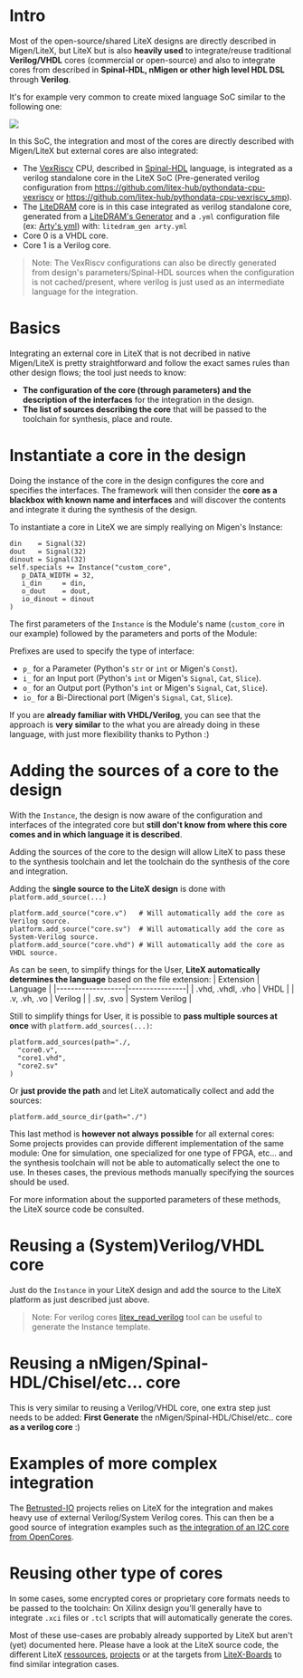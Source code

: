 # Intro
Most of the open-source/shared LiteX designs are directly described in Migen/LiteX, but LiteX but is also **heavily used** to integrate/reuse traditional **Verilog/VHDL** cores (commercial or open-source) and also to integrate cores from described in **Spinal-HDL, nMigen or other high level HDL DSL** through **Verilog**.

It's for example very common to create mixed language SoC similar to the following one:

![](https://user-images.githubusercontent.com/1450143/141784446-e60d3905-6f1c-4773-89b9-dfe2074b5686.png)

In this SoC, the integration and most of the cores are directly described with Migen/LiteX but external cores are also integrated:

- The [VexRiscv](https://github.com/SpinalHDL/VexRiscv) CPU, described in [Spinal-HDL](https://github.com/SpinalHDL/SpinalHDL) language, is integrated as a verilog standalone core in the LiteX SoC (Pre-generated verilog configuration from https://github.com/litex-hub/pythondata-cpu-vexriscv or https://github.com/litex-hub/pythondata-cpu-vexriscv_smp).
- The [LiteDRAM](https://github.com/enjoy-digital/litedram) core is in this case integrated as verilog standalone core, generated from a [LiteDRAM's Generator](https://github.com/enjoy-digital/litedram/blob/master/litedram/gen.py) and a `.yml` configuration file (ex: [Arty's yml](https://github.com/enjoy-digital/litedram/blob/master/examples/arty.yml))  with: `litedram_gen arty.yml`
- Core 0 is a VHDL core.
- Core 1 is a Verilog core.

>Note: The VexRiscv configurations can also be directly generated from design's parameters/Spinal-HDL sources when the configuration is not cached/present, where verilog is just used as an intermediate language for the integration.
>
# Basics

Integrating an external core in LiteX that is not decribed in native Migen/LiteX is pretty straightforward and follow the exact sames rules than other design flows; the tool just needs to know:

- **The configuration of the core (through parameters) and the description of the interfaces** for the integration in the design.
- **The list of sources describing the core** that will be passed to the toolchain for synthesis, place and route.

# Instantiate a core in the design

Doing the instance of the core in the design configures the core and specifies the interfaces. The framework will then consider the **core as a blackbox with known name and interfaces** and will discover the contents and integrate it during the synthesis of the design.

To instantiate a core in LiteX we are simply reallying on Migen's Instance:
```python3
din    = Signal(32)
dout   = Signal(32)
dinout = Signal(32)
self.specials += Instance("custom_core",
   p_DATA_WIDTH = 32,
   i_din     = din,
   o_dout    = dout,
   io_dinout = dinout
)
```
The first parameters of the `Instance` is the Module's name (`custom_core` in our example) followed by the parameters and ports of the Module:

Prefixes are used to specify the type of interface:
* `p_` for a Parameter (Python's `str` or `int` or Migen's `Const`).
* `i_` for an Input port (Python's `int` or Migen's `Signal`, `Cat`, `Slice`).
* `o_` for an Output port (Python's `int` or Migen's `Signal`, `Cat`, `Slice`).
* `io_` for a Bi-Directional port  (Migen's `Signal`, `Cat`, `Slice`).

If you are **already familiar with VHDL/Verilog**, you can see that the approach is **very similar** to the what you are already doing in these language, with just more flexibility thanks to Python :)

# Adding the sources of a core to the design

With the `Instance`,  the design is now aware of the configuration and interfaces of the integrated core but **still don't know from where this core comes and in which language it is described**.

Adding the sources of the core to the design will allow LiteX to pass these to the synthesis toolchain and let the toolchain do the synthesis of the core and integration.

Adding the **single source to the LiteX design** is done with `platform.add_source(...)`
```python3
platform.add_source("core.v")   # Will automatically add the core as Verilog source.
platform.add_source("core.sv")  # Will automatically add the core as System-Verilog source.
platform.add_source("core.vhd") # Will automatically add the core as VHDL source.
```
As can be seen, to simplify things for the User, **LiteX automatically determines the language** based on the file extension:
|      Extension    | Language       |
|-------------------|----------------|
| .vhd, .vhdl, .vho | VHDL           |
| .v, .vh, .vo      | Verilog        |
| .sv, .svo         | System Verilog |

Still to simplify things for User, it is possible to **pass multiple sources at once** with `platform.add_sources(...)`:

```python3
platform.add_sources(path="./,
  "core0.v",
  "core1.vhd",
  "core2.sv"
)
```

Or **just provide the path** and let LiteX automatically collect and add the sources:
```python3
platform.add_source_dir(path="./")
```

This last method is **however not always possible** for all external cores: Some projects provides can provide different implementation of the same module: One for simulation, one specialized for one type of FPGA, etc... and the synthesis toolchain will not be able to automatically select the one to use. In theses cases, the previous methods manually specifying the sources should be used.

For more information about the supported parameters of these methods, the LiteX source code be consulted.

# Reusing a (System)Verilog/VHDL core

Just do the `Instance` in your LiteX design and add the source to the LiteX platform as just described just above.

> Note: For verilog cores [litex_read_verilog](https://github.com/enjoy-digital/litex/blob/master/litex/tools/litex_read_verilog.py) tool can be useful to generate the Instance template.

# Reusing a nMigen/Spinal-HDL/Chisel/etc... core

This is very similar to reusing a Verilog/VHDL core, one extra step just needs to be added: **First Generate** the nMigen/Spinal-HDL/Chisel/etc.. core **as a verilog core** :)

# Examples of more complex integration

The [Betrusted-IO](https://github.com/betrusted-io) projects relies on LiteX for the integration and makes heavy use of external Verilog/System Verilog cores. This can then be a good source of integration examples such as [the integration of an I2C core from  OpenCores](https://github.com/betrusted-io/gateware/blob/master/gateware/i2c/core.py).

# Reusing other type of cores

In some cases, some encrypted cores or proprietary core formats needs to be passed to the toolchain: On Xilinx design you'll generally have to integrate `.xci` files or `.tcl` scripts that will automatically generate the cores.

Most of these use-cases are probably already supported by LiteX but aren't (yet) documented here. Please have a look at the LiteX source code, the different LiteX [ressources](https://github.com/enjoy-digital/litex/wiki/Tutorials-Resources), [projects](https://github.com/enjoy-digital/litex/wiki/Projects) or at the targets from [LiteX-Boards](https://github.com/litex-hub/litex-boards/tree/master/litex_boards/targets) to find similar integration cases.

